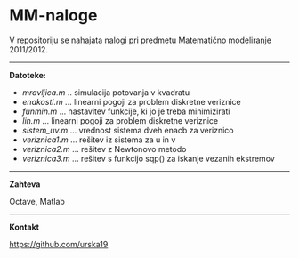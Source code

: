MM-naloge
=========

V repositoriju se nahajata nalogi pri predmetu Matematično modeliranje 2011/2012.

___


**Datoteke:**

- *mravljica.m* .. simulacija potovanja v kvadratu
- *enakosti.m* ... linearni pogoji za problem diskretne veriznice
- *funmin.m* ... nastavitev funkcije, ki jo je treba minimizirati
- *lin.m* ... linearni pogoji za problem diskretne veriznice
- *sistem_uv.m* ... vrednost sistema dveh enacb za veriznico
- *veriznica1.m* ... rešitev iz sistema za u in v
- *veriznica2.m* ... rešitev z Newtonovo metodo
- *veriznica3.m* ... rešitev s funkcijo sqp() za iskanje vezanih ekstremov

___

**Zahteva**

Octave, Matlab

___

**Kontakt**

https://github.com/urska19





